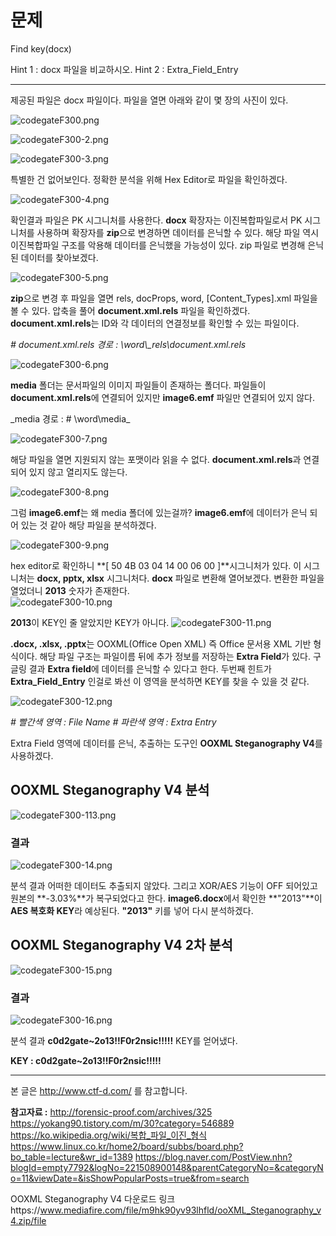 # 문제

Find key(docx)

Hint 1 : docx 파일을 비교하시오.
Hint 2 : Extra_Field_Entry

---

제공된 파일은 docx 파일이다. 파일을 열면 아래와 같이 몇 장의 사진이 있다.

![codegateF300.png](https://images.velog.io/post-images/jjewqm/d81fa740-0cd2-11ea-a434-7da614d582c7/codegateF300.png)

![codegateF300-2.png](https://images.velog.io/post-images/jjewqm/da781630-0cd2-11ea-a434-7da614d582c7/codegateF300-2.png)

![codegateF300-3.png](https://images.velog.io/post-images/jjewqm/dca49320-0cd2-11ea-93e9-b30c5bc0bd99/codegateF300-3.png)

특별한 건 없어보인다. 정확한 분석을 위해 Hex Editor로 파일을 확인하겠다.

![codegateF300-4.png](https://images.velog.io/post-images/jjewqm/38c55270-0cd3-11ea-afc1-59bb2372aade/codegateF300-4.png)

확인결과 파일은 PK 시그니처를 사용한다.
**docx** 확장자는 이진복합파일로서 PK 시그니처를 사용하며 확장자를 **zip**으로 변경하면
데이터를 은닉할 수 있다.
해당 파일 역시 이진복합파일 구조를 악용해 데이터를 은닉했을 가능성이 있다.
zip 파일로 변경해 은닉된 데이터를 찾아보겠다.

![codegateF300-5.png](https://images.velog.io/post-images/jjewqm/171f51b0-0cd4-11ea-afc1-59bb2372aade/codegateF300-5.png)

**zip**으로 변경 후 파일을 열면 rels, docProps, word, [Content_Types].xml 파일을 볼 수 있다.
압축을 풀어 **document.xml.rels** 파일을 확인하겠다.
**document.xml.rels**는 ID와 각 데이터의 연결정보를 확인할 수 있는 파일이다.

_# document.xml.rels 경로 : \word\\\_rels\document.xml.rels_

![codegateF300-6.png](https://images.velog.io/post-images/jjewqm/2b926310-0cd6-11ea-93e9-b30c5bc0bd99/codegateF300-6.png)

**media** 폴더는 문서파일의 이미지 파일들이 존재하는 폴더다.
파일들이 **document.xml.rels**에 연결되어 있지만 **image6.emf** 파일만 연결되어 있지 않다.

\_media 경로 : # \word\media\_

![codegateF300-7.png](https://images.velog.io/post-images/jjewqm/9c6d87e0-0cd6-11ea-93e9-b30c5bc0bd99/codegateF300-7.png)

해당 파일을 열면 지원되지 않는 포맷이라 읽을 수 없다.
**document.xml.rels**과 연결되어 있지 않고 열리지도 않는다.

![codegateF300-8.png](https://images.velog.io/post-images/jjewqm/04b2b320-0cdc-11ea-91bb-276b6afbf655/codegateF300-8.png)

그럼 **image6.emf**는 왜 media 폴더에 있는걸까?
**image6.emf**에 데이터가 은닉 되어 있는 것 같아 해당 파일을 분석하겠다.

![codegateF300-9.png](https://images.velog.io/post-images/jjewqm/57e67c10-0cdd-11ea-91bb-276b6afbf655/codegateF300-9.png)

hex editor로 확인하니 **[ 50 4B 03 04 14 00 06 00 ]**시그니처가 있다.
이 시그니처는 **docx, pptx, xlsx** 시그니처다.
**docx** 파일로 변환해 열어보겠다. 변환한 파일을 열었더니 **2013** 숫자가 존재한다.  
![codegateF300-10.png](https://images.velog.io/post-images/jjewqm/c05df430-0cdd-11ea-a1a2-5dcf0d7879db/codegateF300-10.png)

**2013**이 KEY인 줄 알았지만 KEY가 아니다.
![codegateF300-11.png](https://images.velog.io/post-images/jjewqm/fe7eccd0-0cdd-11ea-a1a2-5dcf0d7879db/codegateF300-11.png)

**.docx, .xlsx, .pptx**는 OOXML(Office Open XML) 즉 Office 문서용 XML 기반 형식이다.
해당 파일 구조는 파일이름 뒤에 추가 정보를 저장하는 **Extra Field**가 있다.
구글링 결과 **Extra field**에 데이터를 은닉할 수 있다고 한다.
두번째 힌트가 **Extra_Field_Entry** 인걸로 봐선 이 영역을 분석하면 KEY를 찾을 수 있을 것 같다.

![codegateF300-12.png](https://images.velog.io/post-images/jjewqm/026da0f0-0ce3-11ea-a1a2-5dcf0d7879db/codegateF300-12.png)

_# 빨간색 영역 : File Name_
_# 파란색 영역 : Extra Entry_

Extra Field 영역에 데이터를 은닉, 추출하는 도구인 **OOXML Steganography V4**를 사용하겠다.

## OOXML Steganography V4 분석

![codegateF300-113.png](https://images.velog.io/post-images/jjewqm/e4be0050-0ce6-11ea-9b54-31f394c96976/codegateF300-113.png)

### 결과

![codegateF300-14.png](https://images.velog.io/post-images/jjewqm/f0e4cf80-0ce6-11ea-afe4-a5b085fe125d/codegateF300-14.png)

분석 결과 어떠한 데이터도 추출되지 않았다.
그리고 XOR/AES 기능이 OFF 되어있고 원본의 **-3.03%**가 복구되었다고 한다.
**image6.docx**에서 확인한 **"2013"**이 **AES 복호화 KEY**라 예상된다.
**"2013"** 키를 넣어 다시 분석하겠다.

## OOXML Steganography V4 2차 분석

![codegateF300-15.png](https://images.velog.io/post-images/jjewqm/80a1fda0-0ce7-11ea-9b54-31f394c96976/codegateF300-15.png)

### 결과

![codegateF300-16.png](https://images.velog.io/post-images/jjewqm/871aa330-0ce7-11ea-bd4b-d35c70e3c1ec/codegateF300-16.png)

분석 결과 **c0d2gate~2o13!!F0r2nsic!!!!!** KEY를 얻어냈다.

**KEY : c0d2gate~2o13!!F0r2nsic!!!!!**

---

본 글은 http://www.ctf-d.com/ 를 참고합니다.

**참고자료 :**
http://forensic-proof.com/archives/325
https://yokang90.tistory.com/m/30?category=546889
https://ko.wikipedia.org/wiki/복합_파일_이진_형식
https://www.linux.co.kr/home2/board/subbs/board.php?bo_table=lecture&wr_id=1389
https://blog.naver.com/PostView.nhn?blogId=empty7792&logNo=221508900148&parentCategoryNo=&categoryNo=11&viewDate=&isShowPopularPosts=true&from=search

OOXML Steganography V4 다운로드 링크https://www.mediafire.com/file/m9hk90yv93lhfld/ooXML_Steganography_v4.zip/file
